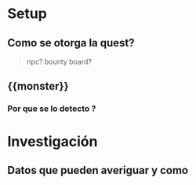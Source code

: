 # Setup

## Como se otorga la quest?
> npc? bounty board?

## {{monster}}
### Por que se lo detecto ?

# Investigación
## Datos que pueden averiguar y como
